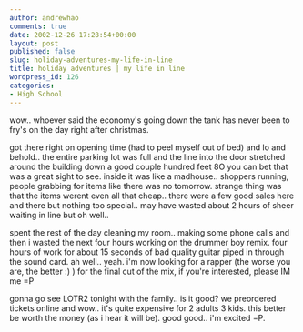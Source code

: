 ```yaml
---
author: andrewhao
comments: true
date: 2002-12-26 17:28:54+00:00
layout: post
published: false
slug: holiday-adventures-my-life-in-line
title: holiday adventures | my life in line
wordpress_id: 126
categories:
- High School
---
```


wow.. whoever said the economy's going down the tank has never been to fry's on the day right after christmas.

got there right on opening time (had to peel myself out of bed) and lo and behold.. the entire parking lot was full and the line into the door stretched around the building down a good couple hundred feet  8O  you can bet that was a great sight to see. inside it was like a madhouse.. shoppers running, people grabbing for items like there was no tomorrow. strange thing was that the items werent even all that cheap.. there were a few good sales here and there but nothing too special.. may have wasted about 2 hours of sheer waiting in line but oh well..

spent the rest of the day cleaning my room.. making some phone calls and then i wasted the next four hours working on the drummer boy remix. four hours of work for about 15 seconds of bad quality guitar piped in through the sound card. ah well.. yeah. i'm now looking for a rapper (the worse you are, the better :) ) for the final cut of the mix, if you're interested, please IM me =P

gonna go see LOTR2 tonight with the family.. is it good? we preordered tickets online and wow.. it's quite expensive for 2 adults 3 kids. this better be worth the money (as i hear it will be). good good.. i'm excited =P.
